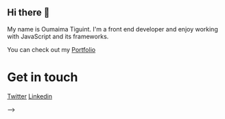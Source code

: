 ## Hi there 👋

My name is Oumaima Tiguint. I'm a front end developer and enjoy working with JavaScript and its frameworks.

You can check out my [Portfolio](oumaima-tiguint.netlify.app)

# Get in touch

[Twitter](https://twitter.com/OTiguint)
[Linkedin](https://www.linkedin.com/in/oumaima-tiguint-8608b7185/)

-->
